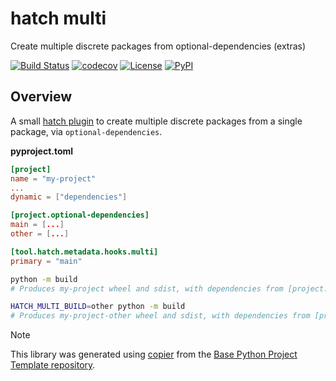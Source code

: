# hatch multi

Create multiple discrete packages from optional-dependencies (extras)

[![Build Status](https://github.com/python-project-templates/hatch-multi/actions/workflows/build.yaml/badge.svg?branch=main&event=push)](https://github.com/python-project-templates/hatch-multi/actions/workflows/build.yaml)
[![codecov](https://codecov.io/gh/python-project-templates/hatch-multi/branch/main/graph/badge.svg)](https://codecov.io/gh/python-project-templates/hatch-multi)
[![License](https://img.shields.io/github/license/python-project-templates/hatch-multi)](https://github.com/python-project-templates/hatch-multi)
[![PyPI](https://img.shields.io/pypi/v/hatch-multi.svg)](https://pypi.python.org/pypi/hatch-multi)

## Overview

A small [hatch plugin](https://hatch.pypa.io/latest/) to create multiple discrete packages from a single package, via `optional-dependencies`.

**pyproject.toml**

```toml
[project]
name = "my-project"
...
dynamic = ["dependencies"]

[project.optional-dependencies]
main = [...]
other = [...]

[tool.hatch.metadata.hooks.multi]
primary = "main"
```

```bash
python -m build
# Produces my-project wheel and sdist, with dependencies from [project.optional-dependencies.main]

HATCH_MULTI_BUILD=other python -m build
# Produces my-project-other wheel and sdist, with dependencies from [project.optional-dependencies.other]
```

> [!NOTE]
> This library was generated using [copier](https://copier.readthedocs.io/en/stable/) from the [Base Python Project Template repository](https://github.com/python-project-templates/base).
